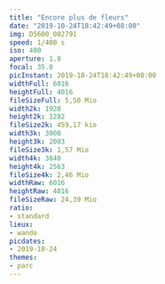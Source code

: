 ```yaml
---
title: "Encore plus de fleurs"
date: "2019-10-24T18:42:49+08:00"
img: D5600_002791
speed: 1/400 s
iso: 400
aperture: 1.8
focal: 35.0
picInstant: 2019-10-24T18:42:49+08:00
widthFull: 6016
heightFull: 4016
fileSizeFull: 5,50 Mio
width2k: 1920
height2k: 1282
fileSize2k: 459,17 kio
width3k: 3000
height3k: 2003
fileSize3k: 1,57 Mio
width4k: 3840
height4k: 2563
fileSize4k: 2,46 Mio
widthRaw: 6016
heightRaw: 4016
fileSizeRaw: 24,39 Mio
ratio:
- standard
lieux:
- wando
picdates:
- 2019-10-24
themes:
- parc
---
```


